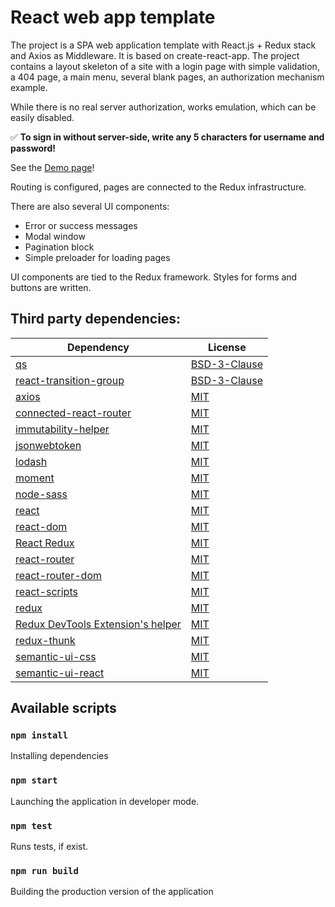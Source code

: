 # React web app template

The project is a SPA web application template with React.js + Redux stack and Axios as Middleware. It is based on create-react-app.
The project contains a layout skeleton of a site with a login page with simple validation, a 404 page, a main menu, several blank pages, an authorization mechanism example.

While there is no real server authorization, works emulation, which can be easily disabled.

:white_check_mark: **To sign in without server-side, write any 5 characters for username and password!**

See the [Demo page](https://kseniyalan.github.io/react-template/)!

Routing is configured, pages are connected to the Redux infrastructure.

There are also several UI components:

* Error or success messages
* Modal window
* Pagination block
* Simple preloader for loading pages

UI components are tied to the Redux framework. Styles for forms and buttons are written.

## Third party dependencies:

Dependency | License
----------------|----------------------
[qs](https://www.npmjs.com/package/qs)  | [BSD-3-Clause](https://github.com/ljharb/qs/blob/master/LICENSE.md)
[react-transition-group](https://www.npmjs.com/package/react-transition-group)  | [BSD-3-Clause](https://github.com/reactjs/react-transition-group/blob/master/LICENSE)
[axios](https://www.npmjs.com/package/axios)  | [MIT](https://github.com/axios/axios/blob/HEAD/LICENSE)
[connected-react-router](https://www.npmjs.com/package/connected-react-router)  | [MIT](https://github.com/supasate/connected-react-router/blob/master/LICENSE.md)
[immutability-helper](https://www.npmjs.com/package/immutability-helper)  | [MIT](https://github.com/kolodny/immutability-helper/blob/master/LICENSE)
[jsonwebtoken](https://www.npmjs.com/package/jsonwebtoken)  | [MIT](https://github.com/auth0/node-jsonwebtoken/blob/HEAD/LICENSE)
[lodash](https://www.npmjs.com/package/lodash)  | [MIT](https://github.com/lodash/lodash/blob/master/LICENSE)
[moment](https://www.npmjs.com/package/moment)  | [MIT](https://github.com/moment/moment/blob/develop/LICENSE)
[node-sass](https://www.npmjs.com/package/node-sass)  | [MIT](https://github.com/sass/node-sass/blob/master/LICENSE)
[react](https://www.npmjs.com/package/react)  | [MIT](https://github.com/facebook/react/blob/master/LICENSE)
[react-dom](https://www.npmjs.com/package/react-dom)  | [MIT](https://github.com/facebook/react/blob/master/LICENSE)
[React Redux](https://www.npmjs.com/package/react-redux)  | [MIT](https://github.com/reduxjs/react-redux/blob/HEAD/LICENSE.md)
[react-router](https://www.npmjs.com/package/react-router)  | [MIT](https://github.com/ReactTraining/react-router/blob/master/LICENSE)
[react-router-dom](https://www.npmjs.com/package/react-router-dom)  | [MIT](https://github.com/ReactTraining/react-router/blob/master/LICENSE)
[react-scripts](https://www.npmjs.com/package/react-scripts)  | [MIT](https://github.com/facebook/create-react-app/blob/master/LICENSE)
[redux](https://www.npmjs.com/package/redux)  | [MIT](https://github.com/reduxjs/redux/blob/HEAD/LICENSE.md)
[Redux DevTools Extension's helper](https://www.npmjs.com/package/redux-devtools-extension)  | [MIT](https://github.com/zalmoxisus/redux-devtools-extension/blob/master/LICENSE)
[redux-thunk](https://www.npmjs.com/package/redux-thunk)  | [MIT](https://github.com/reduxjs/redux-thunk/blob/master/LICENSE.md)
[semantic-ui-css](https://www.npmjs.com/package/semantic-ui-css)  | [MIT](https://github.com/Semantic-Org/Semantic-UI-CSS/blob/master/LICENSE)
[semantic-ui-react](https://www.npmjs.com/package/semantic-ui-react)  | [MIT](https://github.com/Semantic-Org/Semantic-UI-React/blob/master/LICENSE.md)

## Available scripts

### `npm install`

Installing dependencies

### `npm start`

Launching the application in developer mode.

### `npm test`

Runs tests, if exist.

### `npm run build`

Building the production version of the application
